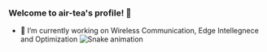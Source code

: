 ### Welcome to air-tea's profile! :ocean:

- 🔭 I’m currently working on Wireless Communication, Edge Intellegnece and Optimization
![Snake animation](https://github.com/air-tea/air-tea/blob/output/github-contribution-grid-snake.svg)
